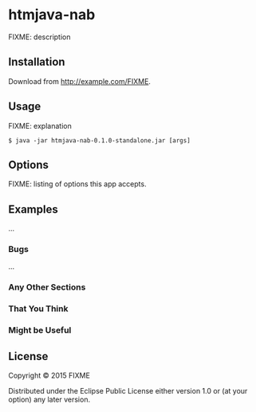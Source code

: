 # htmjava-nab

FIXME: description

## Installation

Download from http://example.com/FIXME.

## Usage

FIXME: explanation

    $ java -jar htmjava-nab-0.1.0-standalone.jar [args]

## Options

FIXME: listing of options this app accepts.

## Examples

...

### Bugs

...

### Any Other Sections
### That You Think
### Might be Useful

## License

Copyright © 2015 FIXME

Distributed under the Eclipse Public License either version 1.0 or (at
your option) any later version.

